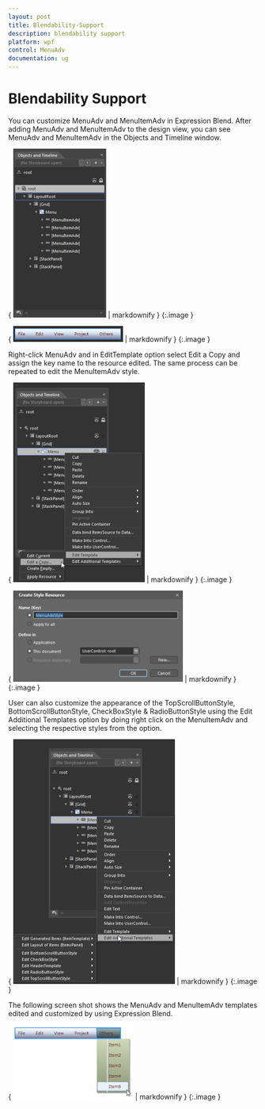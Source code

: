 ```yaml
---
layout: post
title: Blendability-Support
description: blendability support
platform: wpf
control: MenuAdv
documentation: ug
---
```


# Blendability Support

You can customize MenuAdv and MenuItemAdv in Expression Blend. After adding MenuAdv and MenuItemAdv to the design view, you can see MenuAdv and MenuItemAdv in the Objects and Timeline window.

{ ![C:/Users/Dhileep/Desktop/Vol4-Documentation/ScreenShots/SL-Menu/Objects&timline.png](Blendability-Support_images/Blendability-Support_img1.png) | markdownify }
{:.image }


{ ![C:/Users/Dhileep/Desktop/Vol4-Documentation/ScreenShots/SL-Menu/BlendDesignView.png](Blendability-Support_images/Blendability-Support_img2.png) | markdownify }
{:.image }


Right-click MenuAdv and in EditTemplate option select Edit a Copy and assign the key name to the resource edited. The same process can be repeated to edit the MenuItemAdv style.

{ ![C:/Users/Dhileep/Desktop/Vol4-Documentation/ScreenShots/SL-Menu/Editacopy.png](Blendability-Support_images/Blendability-Support_img3.png) | markdownify }
{:.image }


{ ![C:/Users/Dhileep/Desktop/Vol4-Documentation/ScreenShots/SL-Menu/MenuAdvStyle.png](Blendability-Support_images/Blendability-Support_img4.png) | markdownify }
{:.image }


User can also customize the appearance of the TopScrollButtonStyle, BottomScrollButtonStyle, CheckBoxStyle & RadioButtonStyle using the Edit Additional Templates option by doing right click on the MenuItemAdv and selecting the respective styles from the option.

{ ![C:/Users/Dhileep/Desktop/Vol4-Documentation/ScreenShots/SL-Menu/EditAdditionalTemplates.png](Blendability-Support_images/Blendability-Support_img5.png) | markdownify }
{:.image }


The following screen shot shows the MenuAdv and MenuItemAdv templates edited and customized by using Expression Blend.

{ ![C:/Users/Dhileep/Desktop/Vol4-Documentation/ScreenShots/SL-Menu/Blendability.png](Blendability-Support_images/Blendability-Support_img6.png) | markdownify }
{:.image }


